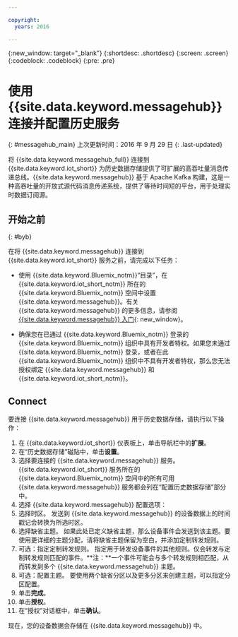 ```yaml
---

copyright:
  years: 2016

---
```


{:new_window: target="\_blank"}
{:shortdesc: .shortdesc}
{:screen: .screen}
{:codeblock: .codeblock}
{:pre: .pre}

# 使用 {{site.data.keyword.messagehub}} 连接并配置历史服务  
{: #messagehub_main}
上次更新时间：2016 年 9 月 29 日
{: .last-updated}

将 {{site.data.keyword.messagehub_full}} 连接到 {{site.data.keyword.iot_short}} 为历史数据存储提供了可扩展的高吞吐量消息传递总线。{{site.data.keyword.messagehub}} 基于 Apache Kafka 构建，这是一种高吞吐量的开放式源代码消息传递系统，提供了等待时间短的平台，用于处理实时数据订阅源。

## 开始之前  
{: #byb}

在将 {{site.data.keyword.messagehub}} 连接到 {{site.data.keyword.iot_short}} 服务之前，请完成以下任务：

- 使用 {{site.data.keyword.Bluemix_notm}}“目录”，在 {{site.data.keyword.iot_short_notm}} 所在的 {{site.data.keyword.Bluemix_notm}} 空间中设置 {{site.data.keyword.messagehub}}。有关 {{site.data.keyword.messagehub}} 的更多信息，请参阅 [{{site.data.keyword.messagehub}} 入门](https://console.{DomainName}/docs/services/MessageHub/index.html){: new_window}。

- 确保您在已通过 {{site.data.keyword.Bluemix_notm}} 登录的 {{site.data.keyword.Bluemix_notm}} 组织中具有开发者特权。如果您未通过 {{site.data.keyword.Bluemix_notm}} 登录，或者在此 {{site.data.keyword.Bluemix_notm}} 组织中不具有开发者特权，那么您无法授权绑定 {{site.data.keyword.messagehub}} 和 {{site.data.keyword.iot_short_notm}}。

## Connect

要连接 {{site.data.keyword.messagehub}} 用于历史数据存储，请执行以下操作：

1. 在 {{site.data.keyword.iot_short}} 仪表板上，单击导航栏中的**扩展**。
2. 在“历史数据存储”磁贴中，单击**设置**。
4. 选择要连接的 {{site.data.keyword.messagehub}} 服务。
{{site.data.keyword.iot_short}} 服务所在的 {{site.data.keyword.Bluemix_notm}} 空间中的所有可用 {{site.data.keyword.messagehub}} 服务都会列在“配置历史数据存储”部分中。
5. 选择 {{site.data.keyword.messagehub}} 配置选项：
 1. 选择时区。
 发送到 {{site.data.keyword.messagehub}} 的设备数据上的时间戳记会转换为所选时区。
 2. 选择缺省主题。
 如果此处已定义缺省主题，那么设备事件会发送到该主题。要使用更详细的主题分配，请将缺省主题保留为空白，并添加定制转发规则。
 3. 可选：指定定制转发规则。
 指定用于转发设备事件的其他规则。仅会转发与定制转发规则匹配的事件。**注：**一个事件可能会与多个转发规则相匹配，从而转发到多个 {{site.data.keyword.messagehub}} 主题。
 4. 可选：配置主题。
 要使用两个缺省分区以及更多分区来创建主题，可以指定分区配置。
 5. 单击**完成**。
5. 单击**授权**。
6. 在“授权”对话框中，单击**确认**。

现在，您的设备数据会存储在 {{site.data.keyword.messagehub}} 中。
